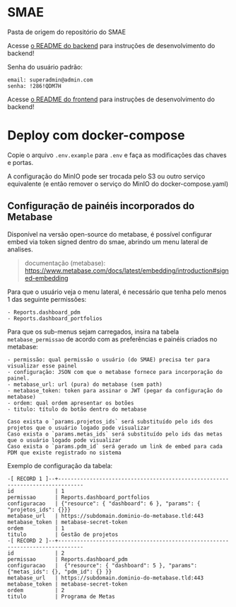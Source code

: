 # SMAE

Pasta de origem do repositório do SMAE

Acesse [o README do backend](backend/README.md) para instruções de desenvolvimento do backend!

Senha do usuário padrão:

    email: superadmin@admin.com
    senha: !286!QDM7H

Acesse [o README do frontend](frontend/README.md) para instruções de desenvolvimento do backend!

# Deploy com docker-compose

Copie o arquivo `.env.example` para `.env` e faça as modificações das chaves e portas.

A configuração do MinIO pode ser trocada pelo S3 ou outro serviço equivalente (e então remover o serviço do MinIO do docker-compose.yaml)


## Configuração de painéis incorporados do Metabase

Disponível na versão open-source do metabase, é possível configurar embed via token signed dentro do smae, abrindo um menu lateral de analises.

> documentação (metabase): https://www.metabase.com/docs/latest/embedding/introduction#signed-embedding

Para que o usuário veja o menu lateral, é necessário que tenha pelo menos 1 das seguinte permissões:

    - Reports.dashboard_pdm
    - Reports.dashboard_portfolios

Para que os sub-menus sejam carregados, insira na tabela `metabase_permissao` de acordo com as preferências e painéis criados no metabase:

    - permissão: qual permissão o usuário (do SMAE) precisa ter para visualizar esse painel
    - configuração: JSON com que o metabase fornece para incorporação do painel.
    - metabase_url: url (pura) do metabase (sem path)
    - metabase_token: token para assinar o JWT (pegar da configuração do metabase)
    - ordem: qual ordem apresentar os botões
    - titulo: título do botão dentro do metabase

    Caso exista o `params.projetos_ids` será substituído pelo ids dos projetos que o usuário logado pode visualizar
    Caso exista o `params.metas_ids` será substituído pelo ids das metas que o usuário logado pode visualizar
    Caso exista o `params.pdm_id` será gerado um link de embed para cada PDM que existe registrado no sistema

Exemplo de configuração da tabela:

    -[ RECORD 1 ]--+------------------------------------------------------------------------------
    id             | 1
    permissao      | Reports.dashboard_portfolios
    configuracao   | {"resource": { "dashboard": 6 }, "params": { "projetos_ids": {}}}
    metabase_url   | https://subdomain.dominio-do-metabase.tld:443
    metabase_token | metabase-secret-token
    ordem          | 1
    titulo         | Gestão de projetos
    -[ RECORD 2 ]--+------------------------------------------------------------------------------
    id             | 2
    permissao      | Reports.dashboard_pdm
    configuracao   |  {"resource": { "dashboard": 5 }, "params": {"metas_ids": {}, "pdm_id": {} }}
    metabase_url   | https://subdomain.dominio-do-metabase.tld:443
    metabase_token | metabase-secret-token
    ordem          | 2
    titulo         | Programa de Metas
